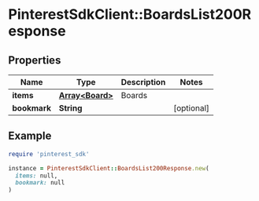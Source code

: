 # PinterestSdkClient::BoardsList200Response

## Properties

| Name | Type | Description | Notes |
| ---- | ---- | ----------- | ----- |
| **items** | [**Array&lt;Board&gt;**](Board.md) | Boards |  |
| **bookmark** | **String** |  | [optional] |

## Example

```ruby
require 'pinterest_sdk'

instance = PinterestSdkClient::BoardsList200Response.new(
  items: null,
  bookmark: null
)
```

